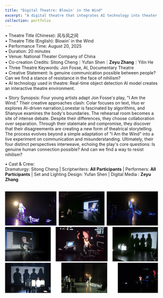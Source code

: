 ```yaml
---
title: "Digital Theatre: Blowin' in the Wind"
excerpt: "A digital theatre that integrates AI technology into theater, performed at the National Theatre Company of China on August 20, 2025.<br/><img src='/images/wind_cover.jpg'>"
collection: portfolio
---
```


• Theatre Title (Chinese): 风与风之间 <br> 
• Theatre Title (English): Blowin' in the Wind <br> 
• Performance Time: August 20, 2025 <br> 
• Duration: 20 minutes <br> 
• Venue:  National Theater Company of China <br> 
• Co-creation Credits: Sitong Cheng｜Yufan Shen｜**Zeyu Zhang**｜Yilin He <br> 
• Three Theatre Keywords: Jon Fosse, AI, Documentary Theatre <br> 
• Creative Statement: Is genuine communication possible between people? Can we find a stance of resistance in the face of nihilism? <br> 
• AI technology used in theatre: Real-time object detection AI model creates an interactive theatre environment.

• Story Synopsis: Four young artists adapt Jon Fosse's play, "I Am the Wind." Their creative approaches clash: Colar focuses on text, Huo er explores AI-driven narration,Lonestar is fascinated by algorithms, and Shanyue examines the body's boundaries. The rehearsal room becomes a site of intense debate. Despite their differences, they choose collaboration over separation.
Through their stalemate and compromise, they discover that their disagreements are creating a new form of theatrical storytelling. The process evolves beyond a simple adaptation of "I Am the Wind" into a live experiment on communication and misunderstanding. Ultimately, their four distinct perspectives interweave, echoing the play's core questions: Is genuine human connection possible? And can we find a way to resist nihilism? <br>

• Cast & Crew: <br>
Dramaturgy: Sitong Cheng | Scriptwriters: **All Participants** | Performers: **All Participants** | Set and Lighting Design: Yufan Shen | Digital Media : **Zeyu Zhang** <br>


<br/><img src='/images/wind_9pics.jpg'>
